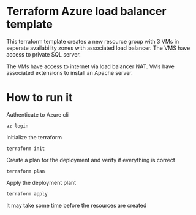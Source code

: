 # Terraform Azure load balancer template

This terraform template creates a new resource group with 3 VMs in seperate availability zones with associated load balancer.
The VMS have access to private SQL server.

The VMs have access to internet via load balancer NAT.
VMs have associated extensions to install an Apache server.

# How to run it

Authenticate to Azure cli
```
az login
```
Initialize the terraform 
```
terraform init
```
Create a plan for the deployment and verify if everything is correct
```
terraform plan
```
Apply the deployment plant
```
terraform apply
```
It may take some time before the resources are created